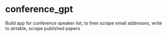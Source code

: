 # conference_gpt
Build app for conference speaker list, to then scrape email addresses, write to airtable, scrape published papers
